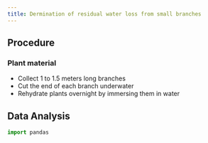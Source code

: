 ```yaml
---
title: Dermination of residual water loss from small branches 
---
```


## Procedure

### Plant material

+ Collect 1 to 1.5 meters long branches  
+ Cut the end of each branch underwater
+ Rehydrate plants overnight by immersing them in water


## Data Analysis

```python
import pandas
```


